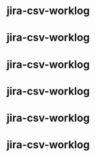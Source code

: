 # jira-csv-worklog
# jira-csv-worklog
# jira-csv-worklog
# jira-csv-worklog
# jira-csv-worklog
# jira-csv-worklog
